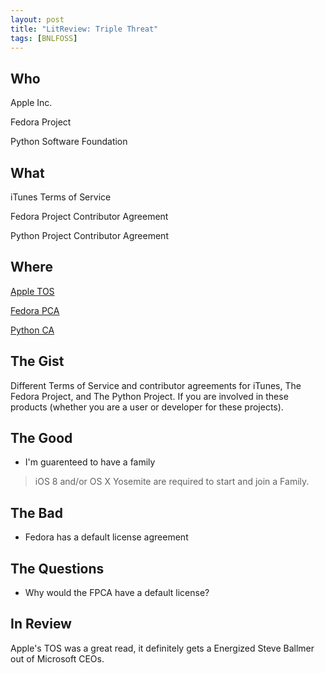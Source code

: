 ```yaml
---
layout: post
title: "LitReview: Triple Threat"
tags: [BNLFOSS]
---
```


## Who
Apple Inc.

Fedora Project

Python Software Foundation

## What
iTunes Terms of Service

Fedora Project Contributor Agreement

Python Project Contributor Agreement

## Where
[Apple TOS](https://www.apple.com/legal/internet-services/itunes/us/terms.html)

[Fedora PCA](https://fedoraproject.org/wiki/Legal:Fedora_Project_Contributor_Agreement)

[Python CA](http://legacy.python.org/psf/contrib/contrib-form/contributor-agreement.pdf)


## The Gist
Different Terms of Service and contributor agreements for iTunes, The Fedora
Project, and The Python Project. If you are involved in these products
(whether you are a user or developer for these projects).

## The Good
* I'm guarenteed to have a family
>   iOS 8 and/or OS X Yosemite are required to start and join a Family.

## The Bad
* Fedora has a default license agreement

## The Questions
* Why would the FPCA have a default license?

## In Review
Apple's TOS was a great read, it definitely gets a Energized Steve Ballmer out of Microsoft CEOs.
